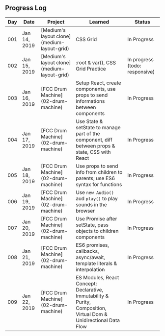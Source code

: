 ## Progress Log

| Day | Date | Project | Learned | Status |
| --- | --- | --- | --- | --- |
| 001 | Jan 14, 2019 | [Medium's layout clone] (medium-layout-grid) | CSS Grid | In Progress |
| 002 | Jan 15, 2019 | [Medium's layout clone] (medium-layout-grid) | :root & var(), CSS Grid Practice | In progress (todo: responsive) |
| 003 | Jan 16, 2019 | [FCC Drum Machine] (02-drum-machine) | Setup React, create components, use props to send informations between components | In Progress |
| 004 | Jan 17, 2019 | [FCC Drum Machine] (02-drum-machine) | Use State & setState to manage part of the component, diff between props & state, CSS with React | In Progress |
| 005 | Jan 18, 2019 | [FCC Drum Machine] (02-drum-machine) | Use props to send info from children to parents; use ES6 syntax for functions | In Progress |
| 006 | Jan 19, 2019 | [FCC Drum Machine] (02-drum-machine) | Use `new Audio()` aud `play()` to play sounds in the browser | In Progress |
| 007 | Jan 20, 2019 | [FCC Drum Machine] (02-drum-machine) | Use Promise after setState, pass objects to children components | In Progress |
| 008 | Jan 21, 2019 | [FCC Drum Machine] (02-drum-machine) | ES6 promises, callbacks, async/await, template literals & interpolation | In Progress |
| 009 | Jan 22, 2019 | [FCC Drum Machine] (02-drum-machine) | ES Modules, React Concept: Declarative, Immutability & Purity, Composition, Virtual Dom & Unidirectional Data Flow | In Progress |